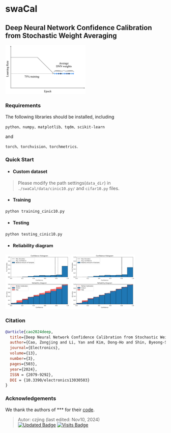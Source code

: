 # swaCal

## Deep Neural Network Confidence Calibration from Stochastic Weight Averaging

<div align=left>
<img src=https://github.com/zjcao/swaCal/blob/main/_figures/swa.png width=50%/ >
</div>


### Requirements

The following libraries should be installed, including 

``python、numpy、matplotlib、tqdm、scikit-learn``

and 

``torch、torchvision、torchmetrics``.


### Quick Start

- #### Custom dataset

> Please modify the path settings(``data_dir``)  in ``./swaCal/data/cinic10.py/`` and ``cifar10.py`` files.


- #### Training

```sh
python training_cinic10.py
```

- #### Testing

```python
python testing_cinic10.py
```


- #### Reliability diagram

<div align=left>
<img src=https://github.com/zjcao/swaCal/blob/main/_figures/cinic_10_ralia_before.png width=40%/> <img src=https://github.com/zjcao/swaCal/blob/main/_figures/cinic_10_ralia_after.png width=40%/>
</div>


### Citation
```BibTeX
@article{cao2024deep,
  title={Deep Neural Network Confidence Calibration from Stochastic Weight Averaging},
  author={Cao, Zongjing and Li, Yan and Kim, Dong-Ho and Shin, Byeong-Seok},
  journal={Electronics},
  volume={13},
  number={3},
  pages={503},
  year={2024},
  ISSN = {2079-9292},
  DOI = {10.3390/electronics13030503}
}
```

### Acknowledgements

We thank the authors of *** for their [code]().

> Autor: czjing (last edited: Nov10, 2024) \
[![Updated Badge](https://badges.pufler.dev/updated/zjcao/github-swaCal)](https://badges.pufler.dev) [![Visits Badge](https://badges.pufler.dev/visits/zjcao/github-swaCal)](https://badges.pufler.dev)
